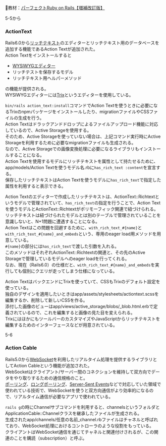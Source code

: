 
:open_book:教材：[パーフェクトRuby on Rails【増補改訂版】](https://gihyo.jp/book/2020/978-4-297-11462-6)

5-5から

### ActionText

Rails6.0から[リッチテキスト](https://wa3.i-3-i.info/word11140.html)のエディターとリッチテキスト用のデータベースを追加する機能であるAction Textが追加された。  
Action Textをインストールすると
- [WYSIWYGエディター](https://www.web-meister.jp/guide/glossary/glossary_a/wysiwyg_editor.html)
- リッチテストを保存するモデル
- リッチテキスト用ヘルパーメソッド

の機能が提供される。  
WYSIWYGエディターには[Trix](https://trix-editor.org/)というエディターを使用している。

`bin/rails action_text:install`コマンドでAction Textを使うときに必要になるTrixのnpmパッケージをインストールしたり、migrationファイルやCSSファイルの生成を行う。  
Action Textはドラックアンドドロップによるファイルアップロード機能に対応しているので、Active Storageを使用する。  
そのため、Active Storageを使っていない場合は、上記コマンド実行時にActive Storageを利用するために必要なmigrationファイルも生成される。  
なので、Active Storageでの画像変換処理に必要になるライブラリもインストールすることになる。  
Action Textを使用するモデルにリッチテキストを属性として持たせるために、app/models/Action Textを使うモデル名.rbに`has_rich_text :content`を宣言する。  
保存したリッチテキストはAction Textを使うモデルに`has_rich_text`で指定した属性を利用すると表示できる。 

Action Textのエディターで作成したリッチテキストは、ActionText::Richtextというモデルで管理されていて、`has_rich_text`の指定を行うことで、Action Textを使うモデルとActionText::Richtextがポリモーフィック関連で紐づけられる。  
リッチテキストは紐づけられたモデルとは別のテーブルで管理されていることを意識しないと、N+1問題に遭遇することになる。  
Action Textはこの問題を回避するために、`with_rich_text_#{name}`と`with_rich_text_#{name}_and_embeds`という、専用のeager load用メソッドを用意している。  
`#{name}`の部分には`has_rich_text`で渡した引数を入れる。  
このメソッドはそれぞれActionText::Richtextの関連と、その先のActive Storageで管理しているモデルへのeager loadを行ってくれる。  
なお、現在（Rails6.0）の仕様だと、`with_rich_text_#{name}_and_embeds`を実行しても個別にクエリが走ってしまう仕様になっている。  

Action TextはバックエンドにTrixを使っていて、CSSもTrixのデフォルト設定を使っている。  
独自のデザインを適用したいときはapp/assets/stylesheets/actiontext.scssを編集するか、削除して新しいCSSを作る。  
添付した画像のビューはapp/views/active_storage/blobs/_blob.html.erbで定義されているので、これを編集すると画像の見た目を変えられる。  
TrixにはほかにもツールバーのカスタマイズやJavaScriptからリッチテキストを編集するためのインターフェースなどが用意されている。  

5-6

### Action Cable

Rails5.0から[WebSocket](https://e-words.jp/w/WebSocket.html)を利用したリアルタイム処理を提供するライブラリとしてAction Cableという機能が追加された。  
WebSocketはクライアント/サーバー間のコネクションを維持して双方向でデータをやり取りするための通信規格のこと。  
[ポーリング](https://e-words.jp/w/%E3%83%9D%E3%83%BC%E3%83%AA%E3%83%B3%E3%82%B0.html)、[ロングポーリング](https://e-words.jp/w/%E3%83%AD%E3%83%B3%E3%82%B0%E3%83%9D%E3%83%BC%E3%83%AA%E3%83%B3%E3%82%B0.html)、[Server-Sent Events](https://developer.mozilla.org/ja/docs/Web/API/Server-sent_events/Using_server-sent_events)などで対応していた領域で使われている技術で、WebSocketを使うと双方向通信がより効率的になるので、リアルタイム通信が必要なアプリで使われている。  

`rails g`の時にChannelサブコマンドを利用すると、channelsというフォルダとApplicationCable::Channelクラスを継承したファイルが生成される。  
生成されたapp/channels/任意の名前_channel.rbファイルはチャネルと呼ばれており、WebSocket処理におけるコントローラのような役割をもっている。  
クライアントはWebSocket通信を通じてチャネルと関連付けされるが、この関連のことを購読（subscription）と呼ぶ。  

